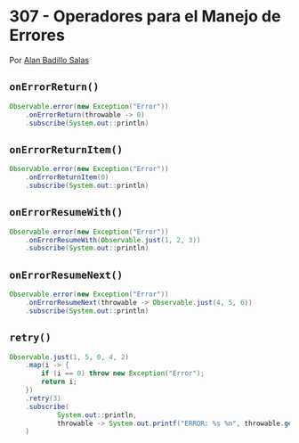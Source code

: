 # 307 - Operadores para el Manejo de Errores

Por [Alan Badillo Salas](https://www.nomadacode.com)

## `onErrorReturn()`

```java
Observable.error(new Exception("Error"))
    .onErrorReturn(throwable -> 0)
    .subscribe(System.out::println)
```

## `onErrorReturnItem()`

```java
Observable.error(new Exception("Error"))
    .onErrorReturnItem(0)
    .subscribe(System.out::println)
```

## `onErrorResumeWith()`

```java
Observable.error(new Exception("Error"))
    .onErrorResumeWith(Observable.just(1, 2, 3))
    .subscribe(System.out::println)
```

## `onErrorResumeNext()`

```java
Observable.error(new Exception("Error"))
    .onErrorResumeNext(throwable -> Observable.just(4, 5, 6))
    .subscribe(System.out::println)
```

## `retry()`

```java
Observable.just(1, 5, 0, 4, 2)
    .map(i -> {
        if (i == 0) throw new Exception("Error");
        return i;
    })
    .retry(3)
    .subscribe(
            System.out::println,
            throwable -> System.out.printf("ERROR: %s %n", throwable.getMessage())
    )
```
